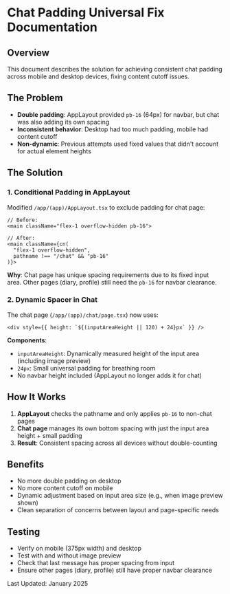 # Chat Padding Universal Fix Documentation

## Overview
This document describes the solution for achieving consistent chat padding across mobile and desktop devices, fixing content cutoff issues.

## The Problem
- **Double padding**: AppLayout provided `pb-16` (64px) for navbar, but chat was also adding its own spacing
- **Inconsistent behavior**: Desktop had too much padding, mobile had content cutoff
- **Non-dynamic**: Previous attempts used fixed values that didn't account for actual element heights

## The Solution

### 1. Conditional Padding in AppLayout
Modified `/app/(app)/AppLayout.tsx` to exclude padding for chat page:

```tsx
// Before:
<main className="flex-1 overflow-hidden pb-16">

// After:
<main className={cn(
  "flex-1 overflow-hidden",
  pathname !== "/chat" && "pb-16"
)}>
```

**Why**: Chat page has unique spacing requirements due to its fixed input area. Other pages (diary, profile) still need the `pb-16` for navbar clearance.

### 2. Dynamic Spacer in Chat
The chat page (`/app/(app)/chat/page.tsx`) now uses:

```tsx
<div style={{ height: `${(inputAreaHeight || 120) + 24}px` }} />
```

**Components**:
- `inputAreaHeight`: Dynamically measured height of the input area (including image preview)
- `24px`: Small universal padding for breathing room
- No navbar height included (AppLayout no longer adds it for chat)

## How It Works

1. **AppLayout** checks the pathname and only applies `pb-16` to non-chat pages
2. **Chat page** manages its own bottom spacing with just the input area height + small padding
3. **Result**: Consistent spacing across all devices without double-counting

## Benefits
- No more double padding on desktop
- No more content cutoff on mobile  
- Dynamic adjustment based on input area size (e.g., when image preview shown)
- Clean separation of concerns between layout and page-specific needs

## Testing
- Verify on mobile (375px width) and desktop
- Test with and without image preview
- Check that last message has proper spacing from input
- Ensure other pages (diary, profile) still have proper navbar clearance

Last Updated: January 2025